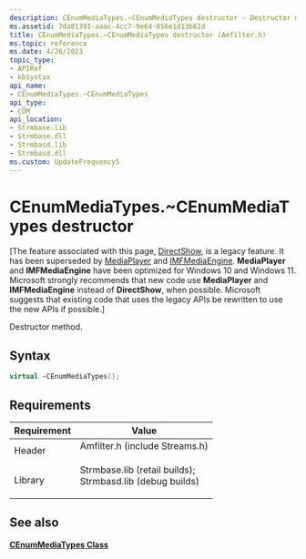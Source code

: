 ```yaml
---
description: CEnumMediaTypes.~CEnumMediaTypes destructor - Destructor method.
ms.assetid: 7da81391-aaac-4cc7-9e64-856e1d13b61d
title: CEnumMediaTypes.~CEnumMediaTypes destructor (Amfilter.h)
ms.topic: reference
ms.date: 4/26/2023
topic_type: 
- APIRef
- kbSyntax
api_name: 
- CEnumMediaTypes.~CEnumMediaTypes
api_type: 
- COM
api_location: 
- Strmbase.lib
- Strmbase.dll
- Strmbasd.lib
- Strmbasd.dll
ms.custom: UpdateFrequency5
---
```


# CEnumMediaTypes.~CEnumMediaTypes destructor

\[The feature associated with this page, [DirectShow](/windows/win32/directshow/directshow), is a legacy feature. It has been superseded by [MediaPlayer](/uwp/api/Windows.Media.Playback.MediaPlayer) and [IMFMediaEngine](/windows/win32/api/mfmediaengine/nn-mfmediaengine-imfmediaengine). **MediaPlayer** and **IMFMediaEngine** have been optimized for Windows 10 and Windows 11. Microsoft strongly recommends that new code use **MediaPlayer** and **IMFMediaEngine** instead of **DirectShow**, when possible. Microsoft suggests that existing code that uses the legacy APIs be rewritten to use the new APIs if possible.\]

Destructor method.

## Syntax


```C++
virtual ~CEnumMediaTypes();
```



## Requirements



| Requirement | Value |
|--------------------|--------------------------------------------------------------------------------------------------------------------------------------------------------------------------------------------|
| Header<br/>  | <dl> <dt>Amfilter.h (include Streams.h)</dt> </dl>                                                                                  |
| Library<br/> | <dl> <dt>Strmbase.lib (retail builds); </dt> <dt>Strmbasd.lib (debug builds)</dt> </dl> |



## See also

<dl> <dt>

[**CEnumMediaTypes Class**](cenummediatypes.md)
</dt> </dl>

 

 




